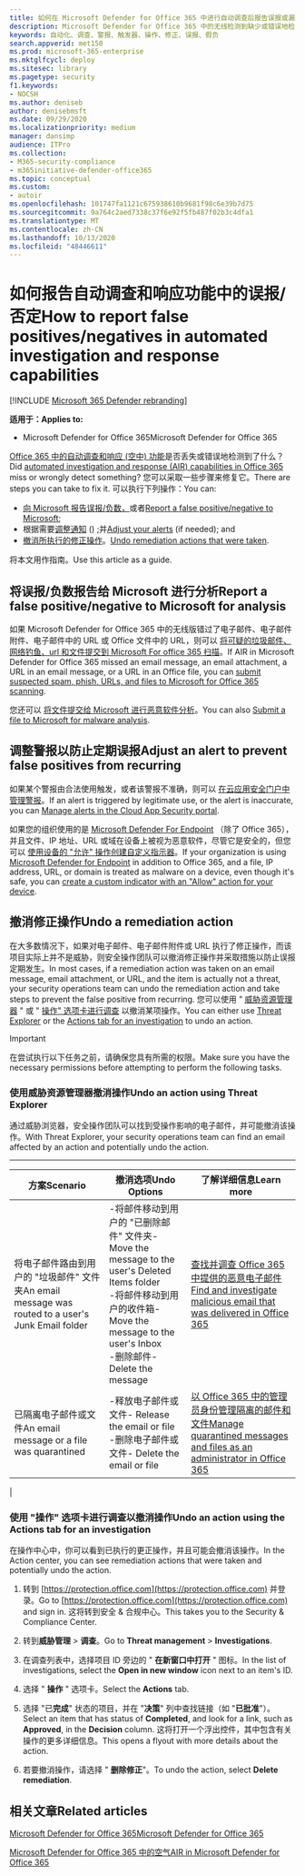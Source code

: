 ```yaml
---
title: 如何在 Microsoft Defender for Office 365 中进行自动调查后报告误报或漏报
description: Microsoft Defender for Office 365 中的无线检测到缺少或错误地检测到了什么？ 了解如何向 Microsoft 提交误报或漏报以进行分析。
keywords: 自动化、调查、警报、触发器、操作、修正、误报、假负
search.appverid: met150
ms.prod: microsoft-365-enterprise
ms.mktglfcycl: deploy
ms.sitesec: library
ms.pagetype: security
f1.keywords:
- NOCSH
ms.author: deniseb
author: denisebmsft
ms.date: 09/29/2020
ms.localizationpriority: medium
manager: dansimp
audience: ITPro
ms.collection:
- M365-security-compliance
- m365initiative-defender-office365
ms.topic: conceptual
ms.custom:
- autoir
ms.openlocfilehash: 101747fa1121c675938610b9681f98c6e39b7d75
ms.sourcegitcommit: 9a764c2aed7338c37f6e92f5fb487f02b3c4dfa1
ms.translationtype: MT
ms.contentlocale: zh-CN
ms.lasthandoff: 10/13/2020
ms.locfileid: "48446611"
---
```

# <a name="how-to-report-false-positivesnegatives-in-automated-investigation-and-response-capabilities"></a><span data-ttu-id="54b95-105">如何报告自动调查和响应功能中的误报/否定</span><span class="sxs-lookup"><span data-stu-id="54b95-105">How to report false positives/negatives in automated investigation and response capabilities</span></span>

[!INCLUDE [Microsoft 365 Defender rebranding](../includes/microsoft-defender-for-office.md)]


<span data-ttu-id="54b95-106">**适用于：**</span><span class="sxs-lookup"><span data-stu-id="54b95-106">**Applies to:**</span></span>
- <span data-ttu-id="54b95-107">Microsoft Defender for Office 365</span><span class="sxs-lookup"><span data-stu-id="54b95-107">Microsoft Defender for Office 365</span></span>

<span data-ttu-id="54b95-108">[Office 365 中的自动调查和响应 (空中) 功能](https://docs.microsoft.com/microsoft-365/security/office-365-security/automated-investigation-response-office)是否丢失或错误地检测到了什么？</span><span class="sxs-lookup"><span data-stu-id="54b95-108">Did [automated investigation and response (AIR) capabilities in Office 365](https://docs.microsoft.com/microsoft-365/security/office-365-security/automated-investigation-response-office) miss or wrongly detect something?</span></span> <span data-ttu-id="54b95-109">您可以采取一些步骤来修复它。</span><span class="sxs-lookup"><span data-stu-id="54b95-109">There are steps you can take to fix it.</span></span> <span data-ttu-id="54b95-110">可以执行下列操作：</span><span class="sxs-lookup"><span data-stu-id="54b95-110">You can:</span></span>
- <span data-ttu-id="54b95-111">[向 Microsoft 报告误报/负数，](#report-a-false-positivenegative-to-microsoft-for-analysis)或者</span><span class="sxs-lookup"><span data-stu-id="54b95-111">[Report a false positive/negative to Microsoft](#report-a-false-positivenegative-to-microsoft-for-analysis);</span></span>
- <span data-ttu-id="54b95-112">根据需要[调整通知](#adjust-an-alert-to-prevent-false-positives-from-recurring) () ;并</span><span class="sxs-lookup"><span data-stu-id="54b95-112">[Adjust your alerts](#adjust-an-alert-to-prevent-false-positives-from-recurring) (if needed); and</span></span> 
- <span data-ttu-id="54b95-113">[撤消所执行的修正操作](#undo-a-remediation-action)。</span><span class="sxs-lookup"><span data-stu-id="54b95-113">[Undo remediation actions that were taken](#undo-a-remediation-action).</span></span> 

<span data-ttu-id="54b95-114">将本文用作指南。</span><span class="sxs-lookup"><span data-stu-id="54b95-114">Use this article as a guide.</span></span> 

## <a name="report-a-false-positivenegative-to-microsoft-for-analysis"></a><span data-ttu-id="54b95-115">将误报/负数报告给 Microsoft 进行分析</span><span class="sxs-lookup"><span data-stu-id="54b95-115">Report a false positive/negative to Microsoft for analysis</span></span>

<span data-ttu-id="54b95-116">如果 Microsoft Defender for Office 365 中的无线版错过了电子邮件、电子邮件附件、电子邮件中的 URL 或 Office 文件中的 URL，则可以 [将可疑的垃圾邮件、网络钓鱼、url 和文件提交到 Microsoft For office 365 扫描](https://docs.microsoft.com/microsoft-365/security/office-365-security/admin-submission)。</span><span class="sxs-lookup"><span data-stu-id="54b95-116">If AIR in Microsoft Defender for Office 365 missed an email message, an email attachment, a URL in an email message, or a URL in an Office file, you can [submit suspected spam, phish, URLs, and files to Microsoft for Office 365 scanning](https://docs.microsoft.com/microsoft-365/security/office-365-security/admin-submission).</span></span>

<span data-ttu-id="54b95-117">您还可以 [将文件提交给 Microsoft 进行恶意软件分析](https://www.microsoft.com/wdsi/filesubmission)。</span><span class="sxs-lookup"><span data-stu-id="54b95-117">You can also [Submit a file to Microsoft for malware analysis](https://www.microsoft.com/wdsi/filesubmission).</span></span>

## <a name="adjust-an-alert-to-prevent-false-positives-from-recurring"></a><span data-ttu-id="54b95-118">调整警报以防止定期误报</span><span class="sxs-lookup"><span data-stu-id="54b95-118">Adjust an alert to prevent false positives from recurring</span></span>

<span data-ttu-id="54b95-119">如果某个警报由合法使用触发，或者该警报不准确，则可以 [在云应用安全门户中管理警报](https://docs.microsoft.com/cloud-app-security/managing-alerts)。</span><span class="sxs-lookup"><span data-stu-id="54b95-119">If an alert is triggered by legitimate use, or the alert is inaccurate, you can [Manage alerts in the Cloud App Security portal](https://docs.microsoft.com/cloud-app-security/managing-alerts).</span></span>

<span data-ttu-id="54b95-120">如果您的组织使用的是 [Microsoft Defender For Endpoint](https://docs.microsoft.com/windows/security/threat-protection) （除了 Office 365），并且文件、IP 地址、URL 或域在设备上被视为恶意软件，尽管它是安全的，但您可以 [使用设备的 "允许" 操作创建自定义指示器](https://docs.microsoft.com/windows/security/threat-protection/microsoft-defender-atp/manage-indicators)。</span><span class="sxs-lookup"><span data-stu-id="54b95-120">If your organization is using [Microsoft Defender for Endpoint](https://docs.microsoft.com/windows/security/threat-protection) in addition to Office 365, and a file, IP address, URL, or domain is treated as malware on a device, even though it's safe, you can [create a custom indicator with an "Allow" action for your device](https://docs.microsoft.com/windows/security/threat-protection/microsoft-defender-atp/manage-indicators).</span></span>

## <a name="undo-a-remediation-action"></a><span data-ttu-id="54b95-121">撤消修正操作</span><span class="sxs-lookup"><span data-stu-id="54b95-121">Undo a remediation action</span></span>

<span data-ttu-id="54b95-122">在大多数情况下，如果对电子邮件、电子邮件附件或 URL 执行了修正操作，而该项目实际上并不是威胁，则安全操作团队可以撤消修正操作并采取措施以防止误报定期发生。</span><span class="sxs-lookup"><span data-stu-id="54b95-122">In most cases, if a remediation action was taken on an email message, email attachment, or URL, and the item is actually not a threat, your security operations team can undo the remediation action and take steps to prevent the false positive from recurring.</span></span> <span data-ttu-id="54b95-123">您可以使用 " [威胁资源管理器](#undo-an-action-using-threat-explorer) " 或 " [操作" 选项卡进行调查](#undo-an-action-using-the-actions-tab-for-an-investigation) 以撤消某项操作。</span><span class="sxs-lookup"><span data-stu-id="54b95-123">You can either use [Threat Explorer](#undo-an-action-using-threat-explorer) or the [Actions tab for an investigation](#undo-an-action-using-the-actions-tab-for-an-investigation) to undo an action.</span></span> 

> [!IMPORTANT]
> <span data-ttu-id="54b95-124">在尝试执行以下任务之前，请确保您具有所需的权限。</span><span class="sxs-lookup"><span data-stu-id="54b95-124">Make sure you have the necessary permissions before attempting to perform the following tasks.</span></span>

### <a name="undo-an-action-using-threat-explorer"></a><span data-ttu-id="54b95-125">使用威胁资源管理器撤消操作</span><span class="sxs-lookup"><span data-stu-id="54b95-125">Undo an action using Threat Explorer</span></span>

<span data-ttu-id="54b95-126">通过威胁浏览器，安全操作团队可以找到受操作影响的电子邮件，并可能撤消该操作。</span><span class="sxs-lookup"><span data-stu-id="54b95-126">With Threat Explorer, your security operations team can find an email affected by an action and potentially undo the action.</span></span>

****

|<span data-ttu-id="54b95-127">方案</span><span class="sxs-lookup"><span data-stu-id="54b95-127">Scenario</span></span>|<span data-ttu-id="54b95-128">撤消选项</span><span class="sxs-lookup"><span data-stu-id="54b95-128">Undo Options</span></span>|<span data-ttu-id="54b95-129">了解详细信息</span><span class="sxs-lookup"><span data-stu-id="54b95-129">Learn more</span></span>|
|---|---|---|
|<span data-ttu-id="54b95-130">将电子邮件路由到用户的 "垃圾邮件" 文件夹</span><span class="sxs-lookup"><span data-stu-id="54b95-130">An email message was routed to a user's Junk Email folder</span></span>|<span data-ttu-id="54b95-131">-将邮件移动到用户的 "已删除邮件" 文件夹</span><span class="sxs-lookup"><span data-stu-id="54b95-131">- Move the message to the user's Deleted Items folder</span></span><br/><span data-ttu-id="54b95-132">-将邮件移动到用户的收件箱</span><span class="sxs-lookup"><span data-stu-id="54b95-132">- Move the message to the user's Inbox</span></span> <br/><span data-ttu-id="54b95-133">-删除邮件</span><span class="sxs-lookup"><span data-stu-id="54b95-133">- Delete the message</span></span>|[<span data-ttu-id="54b95-134">查找并调查 Office 365 中提供的恶意电子邮件</span><span class="sxs-lookup"><span data-stu-id="54b95-134">Find and investigate malicious email that was delivered in Office 365</span></span>](https://docs.microsoft.com/microsoft-365/security/office-365-security/investigate-malicious-email-that-was-delivered)|
|<span data-ttu-id="54b95-135">已隔离电子邮件或文件</span><span class="sxs-lookup"><span data-stu-id="54b95-135">An email message or a file was quarantined</span></span>|<span data-ttu-id="54b95-136">-释放电子邮件或文件</span><span class="sxs-lookup"><span data-stu-id="54b95-136">- Release the email or file</span></span> <br/><span data-ttu-id="54b95-137">-删除电子邮件或文件</span><span class="sxs-lookup"><span data-stu-id="54b95-137">- Delete the email or file</span></span>|[<span data-ttu-id="54b95-138">以 Office 365 中的管理员身份管理隔离的邮件和文件</span><span class="sxs-lookup"><span data-stu-id="54b95-138">Manage quarantined messages and files as an administrator in Office 365</span></span>](https://docs.microsoft.com/microsoft-365/security/office-365-security/manage-quarantined-messages-and-files)|
|

### <a name="undo-an-action-using-the-actions-tab-for-an-investigation"></a><span data-ttu-id="54b95-139">使用 "操作" 选项卡进行调查以撤消操作</span><span class="sxs-lookup"><span data-stu-id="54b95-139">Undo an action using the Actions tab for an investigation</span></span>

<span data-ttu-id="54b95-140">在操作中心中，你可以看到已执行的更正操作，并且可能会撤消该操作。</span><span class="sxs-lookup"><span data-stu-id="54b95-140">In the Action center, you can see remediation actions that were taken and potentially undo the action.</span></span>

1. <span data-ttu-id="54b95-141">转到 [https://protection.office.com](https://protection.office.com) 并登录。</span><span class="sxs-lookup"><span data-stu-id="54b95-141">Go to [https://protection.office.com](https://protection.office.com) and sign in.</span></span> <span data-ttu-id="54b95-142">这将转到安全 & 合规中心。</span><span class="sxs-lookup"><span data-stu-id="54b95-142">This takes you to the Security & Compliance Center.</span></span>

2. <span data-ttu-id="54b95-143">转到**威胁管理**  >  **调查**。</span><span class="sxs-lookup"><span data-stu-id="54b95-143">Go to **Threat management** > **Investigations**.</span></span>

3. <span data-ttu-id="54b95-144">在调查列表中，选择项目 ID 旁边的 " **在新窗口中打开** " 图标。</span><span class="sxs-lookup"><span data-stu-id="54b95-144">In the list of investigations, select the **Open in new window** icon next to an item's ID.</span></span>

4. <span data-ttu-id="54b95-145">选择 " **操作** " 选项卡。</span><span class="sxs-lookup"><span data-stu-id="54b95-145">Select the **Actions** tab.</span></span>

5. <span data-ttu-id="54b95-146">选择 "已**完成**" 状态的项目，并在 "**决策**" 列中查找链接（如 "**已批准**"）。</span><span class="sxs-lookup"><span data-stu-id="54b95-146">Select an item that has status of **Completed**, and look for a link, such as **Approved**, in the **Decision** column.</span></span> <span data-ttu-id="54b95-147">这将打开一个浮出控件，其中包含有关操作的更多详细信息。</span><span class="sxs-lookup"><span data-stu-id="54b95-147">This opens a flyout with more details about the action.</span></span>

6. <span data-ttu-id="54b95-148">若要撤消操作，请选择 " **删除修正**"。</span><span class="sxs-lookup"><span data-stu-id="54b95-148">To undo the action, select **Delete remediation**.</span></span>

## <a name="related-articles"></a><span data-ttu-id="54b95-149">相关文章</span><span class="sxs-lookup"><span data-stu-id="54b95-149">Related articles</span></span>

[<span data-ttu-id="54b95-150">Microsoft Defender for Office 365</span><span class="sxs-lookup"><span data-stu-id="54b95-150">Microsoft Defender for Office 365</span></span>](https://docs.microsoft.com/microsoft-365/security/office-365-security/office-365-atp)

[<span data-ttu-id="54b95-151">Microsoft Defender for Office 365 中的空气</span><span class="sxs-lookup"><span data-stu-id="54b95-151">AIR in Microsoft Defender for Office 365</span></span>](office-365-air.md)
